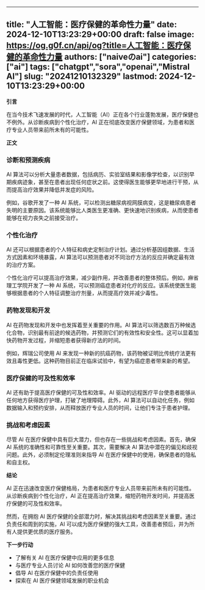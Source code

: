 
---
title: "人工智能：医疗保健的革命性力量"
date: 2024-12-10T13:23:29+00:00
draft: false
image: https://og.g0f.cn/api/og?title=人工智能：医疗保健的革命性力量
authors: ["naiveのai"]
categories: ["ai"]
tags: ["chatgpt","sora","openai","Mistral AI"]
slug: "20241210132329"
lastmod: 2024-12-10T13:23:29+00:00
---
**引言**

在当今技术飞速发展的时代，人工智能（AI）正在各个行业蓬勃发展，医疗保健也不例外。从诊断疾病到个性化治疗，AI 正在彻底改变医疗保健领域，为患者和医疗专业人员带来前所未有的可能性。

**正文**

### 诊断和预测疾病

AI 算法可以分析大量患者数据，包括病历、实验室结果和影像学检查，以识别早期疾病迹象，甚至在患者出现任何症状之前。这使得医生能够更早地进行干预，从而提高治疗效果并降低并发症的风险。

例如，谷歌开发了一种 AI 系统，可以检测出糖尿病视网膜病变，这是糖尿病患者失明的主要原因。该系统能够比人类医生更准确、更快速地识别疾病，从而使患者能够在视力丧失之前接受治疗。

### 个性化治疗

AI 还可以根据患者的个人特征和病史定制治疗计划。通过分析基因组数据、生活方式因素和环境暴露，AI 算法可以预测患者对不同治疗方法的反应并确定最有效的治疗方案。

个性化治疗可以提高治疗效果，减少副作用，并改善患者的整体预后。例如，麻省理工学院开发了一种 AI 系统，可以预测癌症患者对化疗的反应。该系统使医生能够根据患者的个人特征调整治疗剂量，从而提高疗效并减少毒性。

### 药物发现和开发

AI 在药物发现和开发中也发挥着至关重要的作用。AI 算法可以筛选数百万种候选化合物，识别最有前途的候选药物，并预测它们的有效性和安全性。这可以显着加快药物开发过程，并缩短患者获得新疗法的时间。

例如，辉瑞公司使用 AI 来发现一种新的抗癌药物，该药物被证明比传统疗法更有效且毒性更低。这种药物目前正在临床试验中，有望为癌症患者带来新的希望。

### 医疗保健的可及性和效率

AI 还有助于提高医疗保健的可及性和效率。AI 驱动的远程医疗平台使患者能够从任何地方获得医疗护理，打破了地理障碍。此外，AI 算法可以自动化任务，例如数据输入和预约安排，从而释放医疗专业人员的时间，让他们专注于患者护理。

### 挑战和考虑因素

尽管 AI 在医疗保健中具有巨大潜力，但也存在一些挑战和考虑因素。首先，确保 AI 系统的准确性和可靠性至关重要。其次，需要解决 AI 算法中潜在的偏见和歧视问题。此外，必须制定伦理准则来指导 AI 在医疗保健中的使用，确保患者的隐私和自主权。

**结论**

AI 正在迅速改变医疗保健格局，为患者和医疗专业人员带来前所未有的可能性。从诊断疾病到个性化治疗，AI 正在提高治疗效果，缩短药物开发时间，并提高医疗保健的可及性和效率。

然而，在拥抱 AI 医疗保健的全部潜力时，解决其挑战和考虑因素至关重要。通过负责任和周到的实施，AI 可以成为医疗保健的强大工具，改善患者预后，并为所有人提供更优质的医疗服务。

**下一步行动**

* 了解有关 AI 在医疗保健中应用的更多信息
* 与医疗专业人员讨论 AI 如何改善您的医疗保健
* 倡导 AI 在医疗保健中的负责任使用
* 探索在 AI 医疗保健领域发展的职业机会